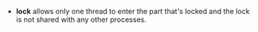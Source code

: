 - **lock** allows only one thread to enter the part that's locked and the lock is not shared with any other processes.
